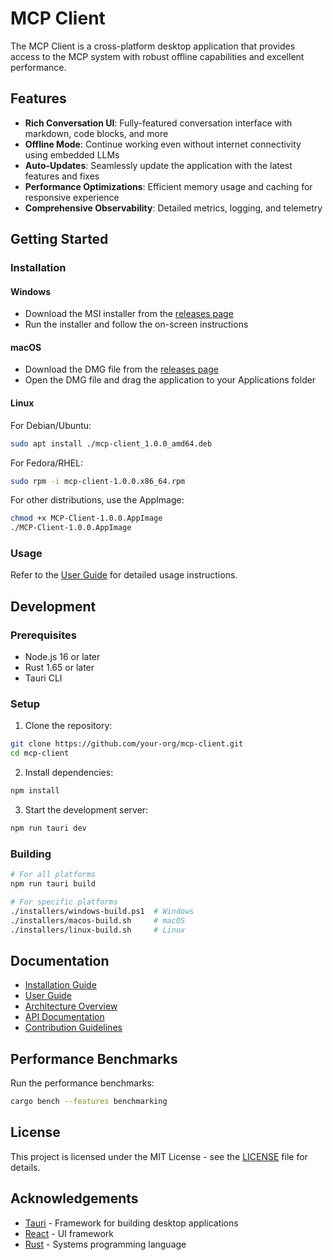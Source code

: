 # MCP Client

The MCP Client is a cross-platform desktop application that provides access to the MCP system with robust offline capabilities and excellent performance.

## Features

- **Rich Conversation UI**: Fully-featured conversation interface with markdown, code blocks, and more
- **Offline Mode**: Continue working even without internet connectivity using embedded LLMs
- **Auto-Updates**: Seamlessly update the application with the latest features and fixes
- **Performance Optimizations**: Efficient memory usage and caching for responsive experience
- **Comprehensive Observability**: Detailed metrics, logging, and telemetry

## Getting Started

### Installation

#### Windows

- Download the MSI installer from the [releases page](https://github.com/your-org/mcp-client/releases)
- Run the installer and follow the on-screen instructions

#### macOS

- Download the DMG file from the [releases page](https://github.com/your-org/mcp-client/releases)
- Open the DMG file and drag the application to your Applications folder

#### Linux

For Debian/Ubuntu:
```bash
sudo apt install ./mcp-client_1.0.0_amd64.deb
```

For Fedora/RHEL:
```bash
sudo rpm -i mcp-client-1.0.0.x86_64.rpm
```

For other distributions, use the AppImage:
```bash
chmod +x MCP-Client-1.0.0.AppImage
./MCP-Client-1.0.0.AppImage
```

### Usage

Refer to the [User Guide](docs/USER_GUIDE.md) for detailed usage instructions.

## Development

### Prerequisites

- Node.js 16 or later
- Rust 1.65 or later
- Tauri CLI

### Setup

1. Clone the repository:
```bash
git clone https://github.com/your-org/mcp-client.git
cd mcp-client
```

2. Install dependencies:
```bash
npm install
```

3. Start the development server:
```bash
npm run tauri dev
```

### Building

```bash
# For all platforms
npm run tauri build

# For specific platforms
./installers/windows-build.ps1  # Windows
./installers/macos-build.sh     # macOS
./installers/linux-build.sh     # Linux
```

## Documentation

- [Installation Guide](docs/INSTALLATION.md)
- [User Guide](docs/USER_GUIDE.md)
- [Architecture Overview](docs/ARCHITECTURE.md)
- [API Documentation](docs/API.md)
- [Contribution Guidelines](CONTRIBUTING.md)

## Performance Benchmarks

Run the performance benchmarks:

```bash
cargo bench --features benchmarking
```

## License

This project is licensed under the MIT License - see the [LICENSE](LICENSE) file for details.

## Acknowledgements

- [Tauri](https://tauri.app/) - Framework for building desktop applications
- [React](https://reactjs.org/) - UI framework
- [Rust](https://www.rust-lang.org/) - Systems programming language

